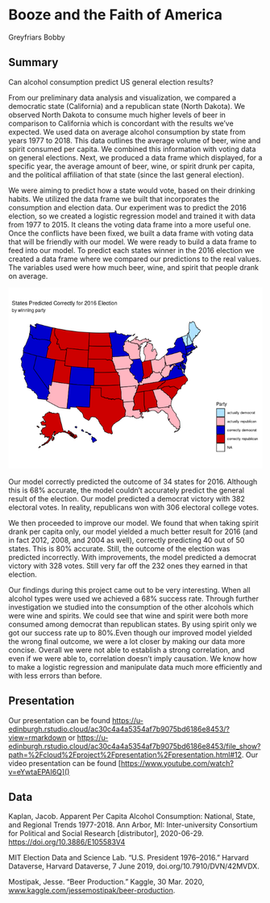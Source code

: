 Booze and the Faith of America
================
Greyfriars Bobby

## Summary

Can alcohol consumption predict US general election results?

From our preliminary data analysis and visualization, we compared a
democratic state (California) and a republican state (North Dakota). We
observed North Dakota to consume much higher levels of beer in
comparison to California which is concordant with the results we’ve
expected. We used data on average alcohol consumption by state from
years 1977 to 2018. This data outlines the average volume of beer, wine
and spirit consumed per capita. We combined this information with voting
data on general elections. Next, we produced a data frame which
displayed, for a specific year, the average amount of beer, wine, or
spirit drunk per capita, and the political affiliation of that state
(since the last general election).

We were aiming to predict how a state would vote, based on their
drinking habits. We utilized the data frame we built that incorporates
the consumption and election data. Our experiment was to predict the
2016 election, so we created a logistic regression model and trained it
with data from 1977 to 2015. It cleans the voting data frame into a more
useful one. Once the conflicts have been fixed, we built a data frame
with voting data that will be friendly with our model. We were ready to
build a data frame to feed into our model. To predict each states winner
in the 2016 election we created a data frame where we compared our
predictions to the real values. The variables used were how much beer,
wine, and spirit that people drank on average.

![](README_files/figure-gfm/preliminary_2016_prediction-1.png)<!-- -->

Our model correctly predicted the outcome of 34 states for 2016.
Although this is 68% accurate, the model couldn’t accurately predict the
general result of the election. Our model predicted a democrat victory
with 382 electoral votes. In reality, republicans won with 306 electoral
college votes.

We then proceeded to improve our model. We found that when taking spirit
drank per capita only, our model yielded a much better result for 2016
(and in fact 2012, 2008, and 2004 as well), correctly predicting 40 out
of 50 states. This is 80% accurate. Still, the outcome of the election
was predicted incorrectly. With improvements, the model predicted a
democrat victory with 328 votes. Still very far off the 232 ones they
earned in that election.

Our findings during this project came out to be very interesting. When
all alcohol types were used we achieved a 68% success rate. Through
further investigation we studied into the consumption of the other
alcohols which were wine and spirits. We could see that wine and spirit
were both more consumed among democrat than republican states. By using
spirit only we got our success rate up to 80%.Even though our improved
model yielded the wrong final outcome, we were a lot closer by making
our data more concise. Overall we were not able to establish a strong
correlation, and even if we were able to, correlation doesn’t imply
causation. We know how to make a logistic regression and manipulate data
much more efficiently and with less errors than before.

## Presentation

Our presentation can be found
<https://u-edinburgh.rstudio.cloud/ac30c4a4a5354af7b9075bd6186e8453/?view=rmarkdown>
or
<https://u-edinburgh.rstudio.cloud/ac30c4a4a5354af7b9075bd6186e8453/file_show?path=%2Fcloud%2Fproject%2Fpresentation%2Fpresentation.html#12>.
Our video presentation can be found
[https://www.youtube.com/watch?v=eYwtaEPAI6Q]()

## Data

Kaplan, Jacob. Apparent Per Capita Alcohol Consumption: National, State,
and Regional Trends 1977-2018. Ann Arbor, MI: Inter-university
Consortium for Political and Social Research \[distributor\],
2020-06-29. <https://doi.org/10.3886/E105583V4>

MIT Election Data and Science Lab. “U.S. President 1976–2016.” Harvard
Dataverse, Harvard Dataverse, 7 June 2019, doi.org/10.7910/DVN/42MVDX.

Mostipak, Jesse. “Beer Production.” Kaggle, 30 Mar. 2020,
www.kaggle.com/jessemostipak/beer-production.
